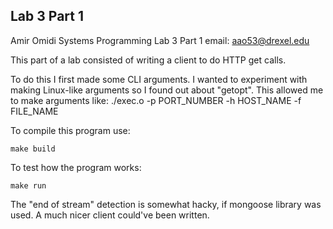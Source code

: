 Lab 3 Part 1
-----

Amir Omidi
Systems Programming
Lab 3 Part 1
email: aao53@drexel.edu


This part of a lab consisted of writing a client to do HTTP get calls.

To do this I first made some CLI arguments. I wanted to experiment with making Linux-like arguments so I found out about "getopt". This allowed me to make arguments like: ./exec.o -p PORT_NUMBER -h HOST_NAME -f FILE_NAME

To compile this program use:
```
make build
```
To test how the program works:
```
make run
```

The "end of stream" detection is somewhat hacky, if mongoose library was used. A much nicer client could've been written.

